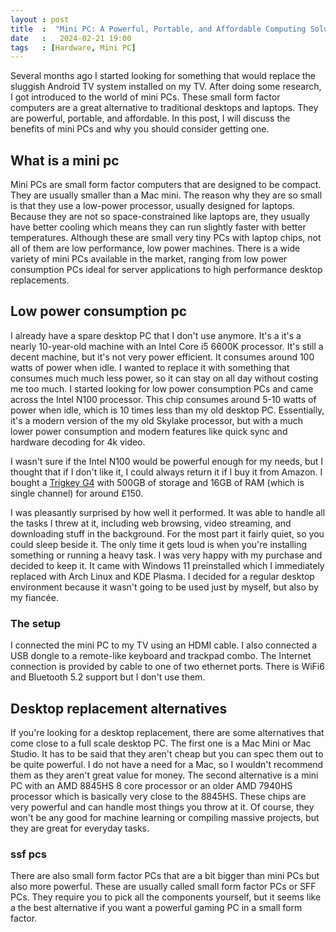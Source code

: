 ```yaml
---
layout : post
title  :  "Mini PC: A Powerful, Portable, and Affordable Computing Solution"
date   :   2024-02-21 19:00
tags   : [Hardware, Mini PC]
---
```


Several months ago I started looking for something that would replace the
sluggish Android TV system installed on my TV. After doing some research, I got
introduced to the world of mini PCs. These small form factor computers are a
great alternative to traditional desktops and laptops. They are powerful,
portable, and affordable. In this post, I will discuss the benefits of mini PCs
and why you should consider getting one.

## What is a mini pc

Mini PCs are small form factor computers that are designed to be compact. They
are usually smaller than a Mac mini. The reason why they are so small is that
they use a low-power processor, usually designed for laptops. Because they are
not so space-constrained like laptops are, they usually have better cooling
which means they can run slightly faster with better temperatures. Although
these are small very tiny PCs with laptop chips, not all of them are low
performance, low power machines. There is a wide variety of mini PCs available
in the market, ranging from low power consumption PCs ideal for server
applications to high performance desktop replacements.


## Low power consumption pc

I already have a spare desktop PC that I don't use anymore. It's a it's a nearly
10-year-old machine with an Intel Core i5 6600K processor. It's still a decent
machine, but it's not very power efficient. It consumes around 100 watts of
power when idle. I wanted to replace it with something that consumes much much
less power, so it can stay on all day without costing me too much. I started
looking for low power consumption PCs and came across the Intel N100 processor.
This chip consumes around 5-10 watts of power when idle, which is 10 times less
than my old desktop PC. Essentially, it's a modern version of the my old Skylake
processor, but with a much lower power consumption and modern features like
quick sync and hardware decoding for 4k video.

I wasn't sure if the Intel N100 would be powerful enough for my needs, but I
thought that if I don't like it, I could always return it if I buy it from
Amazon. I bought a [Trigkey G4][1] with 500GB of storage and 16GB of RAM (which
is single channel) for around £150.

I was pleasantly surprised by how well it performed. It was able to handle all
the tasks I threw at it, including web browsing, video streaming, and
downloading stuff in the background. For the most part it fairly quiet, so you
could sleep beside it. The only time it gets loud is when you're installing
something or running a heavy task. I was very happy with my purchase and decided
to keep it. It came with Windows 11 preinstalled which I immediately replaced
with Arch Linux and KDE Plasma. I decided for a regular desktop environment
because it wasn't going to be used just by myself, but also by my fiancée.

### The setup

I connected the mini PC to my TV using an HDMI cable. I also connected a USB
dongle to a remote-like keyboard and trackpad combo. The Internet connection is
provided by cable to one of two ethernet ports. There is WiFi6 and Bluetooth 5.2
support but I don't use them.

## Desktop replacement alternatives

If you're looking for a desktop replacement, there are some alternatives that
come close to a full scale desktop PC. The first one is a Mac Mini or Mac
Studio. It has to be said that they aren't cheap but you can spec them out to be
quite powerful. I do not have a need for a Mac, so I wouldn't recommend them as
they aren't great value for money. The second alternative is a mini PC with an
AMD 8845HS 8 core processor or an older AMD 7940HS processor which is basically
very close to the 8845HS. These chips are very powerful and can handle most
things you throw at it. Of course, they won't be any good for machine learning
or compiling massive projects, but they are great for everyday tasks.

### ssf pcs

There are also small form factor PCs that are a bit bigger than mini PCs but
also more powerful. These are usually called small form factor PCs or SFF PCs.
They require you to pick all the components yourself, but it seems like a the
best alternative if you want a powerful gaming PC in a small form factor.

[1]: https://www.amazon.co.uk/Windows-3750H-TRIGKEY-S3-Graphics/dp/B09MFKZFYG